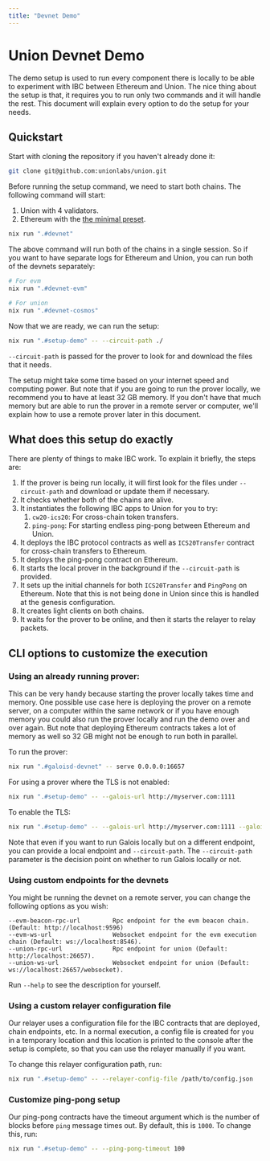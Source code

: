```yaml
---
title: "Devnet Demo"
---
```


# Union Devnet Demo

The demo setup is used to run every component there is locally to be able to experiment with IBC between Ethereum and Union. The nice thing about the setup is that, it requires you to run only two commands and it will handle the rest. This document will explain every option to do the setup for your needs.

## Quickstart

Start with cloning the repository if you haven't already done it:

```bash
git clone git@github.com:unionlabs/union.git
```

Before running the setup command, we need to start both chains. The following command will start:
1. Union with 4 validators.
2. Ethereum with the [the minimal preset](https://github.com/ethereum/consensus-specs/blob/v1.3.0/configs/minimal.yaml).

```bash
nix run ".#devnet"
```

The above command will run both of the chains in a single session. So if you want to have separate logs for Ethereum and Union, you can run both of the devnets separately:

```bash
# For evm
nix run ".#devnet-evm"

# For union
nix run ".#devnet-cosmos"
```

Now that we are ready, we can run the setup:

```bash
nix run ".#setup-demo" -- --circuit-path ./
```

`--circuit-path` is passed for the prover to look for and download the files that it needs.

The setup might take some time based on your internet speed and computing power. But note that if you are going to run the prover locally, we recommend you to have at least 32 GB memory. If you don't have that much memory but are able to run the prover in a remote server or computer, we'll explain how to use a remote prover later in this document.

## What does this setup do exactly

There are plenty of things to make IBC work. To explain it briefly, the steps are:
1. If the prover is being run locally, it will first look for the files under `--circuit-path` and download or update them if necessary.
2. It checks whether both of the chains are alive.
3. It instantiates the following IBC apps to Union for you to try:
	1. `cw20-ics20`: For cross-chain token transfers.
	2. `ping-pong`: For starting endless ping-pong between Ethereum and Union.
4. It deploys the IBC protocol contracts as well as `ICS20Transfer` contract for cross-chain transfers to Ethereum.
5. It deploys the ping-pong contract on Ethereum.
6. It starts the local prover in the background if the `--circuit-path` is provided.
7. It sets up the initial channels for both `ICS20Transfer` and `PingPong` on Ethereum. Note that this is not being done in Union since this is handled at the genesis configuration.
8. It creates light clients on both chains.
9. It waits for the prover to be online, and then it starts the relayer to relay packets.

## CLI options to customize the execution

### Using an already running prover:

This can be very handy because starting the prover locally takes time and memory. One possible use case here is deploying the prover on a remote server, on a computer within the same network or if you have enough memory you could also run the prover locally and run the demo over and over again. But note that deploying Ethereum contracts takes a lot of memory as well so 32 GB might not be enough to run both in parallel.

To run the prover:
```bash
nix run ".#galoisd-devnet" -- serve 0.0.0.0:16657
```

For using a prover where the TLS is not enabled:

```bash
nix run ".#setup-demo" -- --galois-url http://myserver.com:1111 
```

To enable the TLS:

```bash
nix run ".#setup-demo" -- --galois-url http://myserver.com:1111 --galois-tls
```

Note that even if you want to run Galois locally but on a different endpoint, you can provide a local endpoint and `--circuit-path`. The `--circuit-path` parameter is the decision point on whether to run Galois locally or not.

### Using custom endpoints for the devnets

You might be running the devnet on a remote server, you can change the following options as you wish:

```text
--evm-beacon-rpc-url         Rpc endpoint for the evm beacon chain. (Default: http://localhost:9596)
--evm-ws-url                 Websocket endpoint for the evm execution chain (Default: ws://localhost:8546).
--union-rpc-url              Rpc endpoint for union (Default: http://localhost:26657).
--union-ws-url               Websocket endpoint for union (Default: ws://localhost:26657/websocket).
```

Run `--help` to see the description for yourself.

### Using a custom relayer configuration file

Our relayer uses a configuration file for the IBC contracts that are deployed, chain endpoints, etc. In a normal execution, a config file is created for you in a temporary location and this location is printed to the console after the setup is complete, so that you can use the relayer manually if you want.

To change this relayer configuration path, run:

```bash
nix run ".#setup-demo" -- --relayer-config-file /path/to/config.json
```

### Customize ping-pong setup

Our ping-pong contracts have the timeout argument which is the number of blocks before `ping` message times out. By default, this is `1000`. To change this, run:

```bash
nix run ".#setup-demo" -- --ping-pong-timeout 100
```

